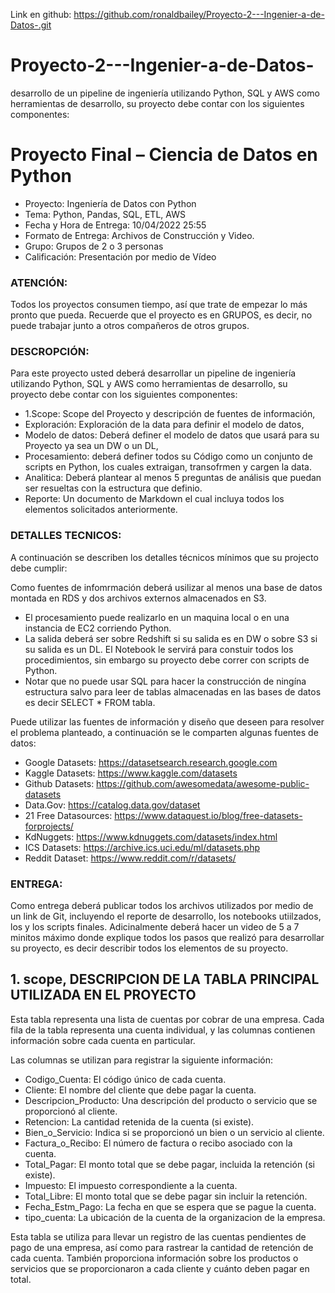 Link en github: https://github.com/ronaldbailey/Proyecto-2---Ingenier-a-de-Datos-.git

# Proyecto-2---Ingenier-a-de-Datos-
desarrollo de un pipeline de ingeniería utilizando Python, SQL y AWS como herramientas de desarrollo, su proyecto debe contar con los siguientes componentes:


# Proyecto Final – Ciencia de Datos en Python

- Proyecto: Ingeniería de Datos con Python
- Tema: Python, Pandas, SQL, ETL, AWS
- Fecha y Hora de Entrega: 10/04/2022 25:55
- Formato de Entrega: Archivos de Construcción y Video.
- Grupo: Grupos de 2 o 3 personas
- Calificación: Presentación por medio de Vídeo


### ATENCIÓN:
Todos los proyectos consumen tiempo, así que trate de empezar lo más
pronto que pueda. Recuerde que el proyecto es en GRUPOS, es decir, no puede
trabajar junto a otros compañeros de otros grupos.

### DESCROPCIÓN:
Para este proyecto usted deberá desarrollar un pipeline de
ingeniería utilizando Python, SQL y AWS como herramientas de desarrollo, su
proyecto debe contar con los siguientes componentes:


- 1.Scope: Scope del Proyecto y descripción de fuentes de información,
- Exploración: Exploración de la data para definir el modelo de datos,
- Modelo de datos: Deberá definer el modelo de datos que usará para su
Proyecto ya sea un DW o un DL,
- Procesamiento: deberá definer todos su Código como un conjunto de scripts
en Python, los cuales extraigan, transofrmen y cargen la data.
- Analitica: Deberá plantear al menos 5 preguntas de análisis que puedan ser
resueltas con la estructura que definio.
- Reporte: Un documento de Markdown el cual incluya todos los elementos
solicitados anteriormente.

### DETALLES TECNICOS:
A continuación se describen los detalles técnicos mínimos
que su projecto debe cumplir:

Como fuentes de infomrmación deberá usilizar al menos una base de datos
montada en RDS y dos archivos externos almacenados en S3.
- El procesamiento puede realizarlo en un maquina local o en una instancia de
EC2 corriendo Python.
- La salida deberá ser sobre Redshift si su salida es en DW o sobre S3 si su salida
es un DL.
 El Notebook le servirá para constuir todos los procedimientos, sin embargo
su proyecto debe correr con scripts de Python.
- Notar que no puede usar SQL para hacer la construcción de ningína estructura
salvo para leer de tablas almacenadas en las bases de datos es decir SELECT *
FROM tabla.

Puede utilizar las fuentes de información y diseño que deseen para resolver el
problema planteado, a continuación se le comparten algunas fuentes de datos:

- Google Datasets: https://datasetsearch.research.google.com
- Kaggle Datasets: https://www.kaggle.com/datasets
- Github Datasets: https://github.com/awesomedata/awesome-public-datasets
- Data.Gov: https://catalog.data.gov/dataset
- 21 Free Datasources: https://www.dataquest.io/blog/free-datasets-forprojects/
- KdNuggets: https://www.kdnuggets.com/datasets/index.html
- ICS Datasets: https://archive.ics.uci.edu/ml/datasets.php
- Reddit Dataset: https://www.reddit.com/r/datasets/

### ENTREGA: 
Como entrega deberá publicar todos los archivos utilizados por medio
de un link de Git, incluyendo el reporte de desarrollo, los notebooks utiilzados, los y
los scripts finales. Adicinalmente deberá hacer un video de 5 a 7 minitos máximo
donde explique todos los pasos que realizó para desarrollar su proyecto, es decir
describir todos los elementos de su proyecto.

## 1. scope, DESCRIPCION DE LA TABLA PRINCIPAL UTILIZADA EN EL PROYECTO 

Esta tabla representa una lista de cuentas por cobrar de una empresa. Cada fila de la tabla representa una cuenta individual, y las columnas contienen información sobre cada cuenta en particular.

Las columnas se utilizan para registrar la siguiente información:

- Codigo_Cuenta: El código único de cada cuenta.
- Cliente: El nombre del cliente que debe pagar la cuenta.
- Descripcion_Producto: Una descripción del producto o servicio que se proporcionó al cliente.
- Retencion: La cantidad retenida de la cuenta (si existe).
- Bien_o_Servicio: Indica si se proporcionó un bien o un servicio al cliente.
- Factura_o_Recibo: El número de factura o recibo asociado con la cuenta.
- Total_Pagar: El monto total que se debe pagar, incluida la retención (si existe).
- Impuesto: El impuesto correspondiente a la cuenta.
- Total_Libre: El monto total que se debe pagar sin incluir la retención.
- Fecha_Estm_Pago: La fecha en que se espera que se pague la cuenta.
- tipo_cuenta: La ubicación de la cuenta de la organizacion de la empresa.

Esta tabla se utiliza para llevar un registro de las cuentas pendientes de pago de una empresa, así como para rastrear la cantidad de retención de cada cuenta. También proporciona información sobre los productos o servicios que se proporcionaron a cada cliente y cuánto deben pagar en total.